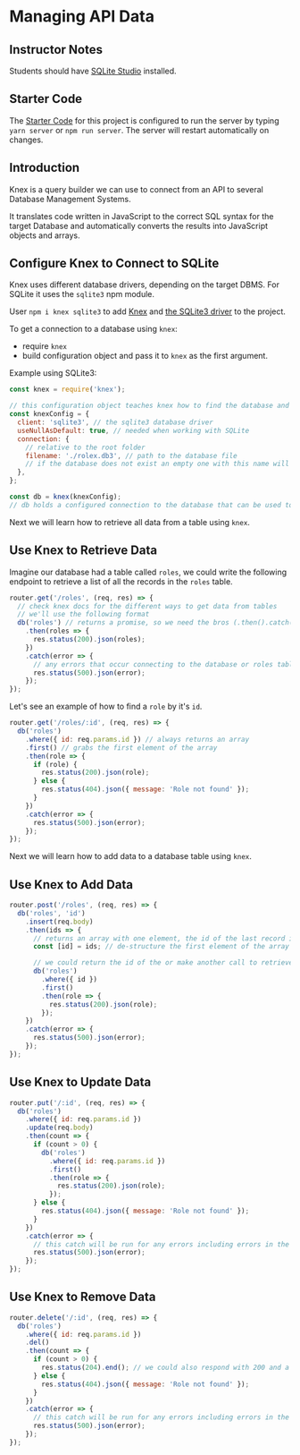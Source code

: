 # Managing API Data

## Instructor Notes

Students should have [SQLite Studio](https://sqlitestudio.pl/index.rvt?act=download) installed.

## Starter Code

The [Starter Code](https://github.com/LambdaSchool/webdb-ii-guided) for this project is configured to run the server by typing `yarn server` or `npm run server`. The server will restart automatically on changes.

## Introduction

Knex is a query builder we can use to connect from an API to several Database Management Systems.

It translates code written in JavaScript to the correct SQL syntax for the target Database and automatically converts the results into JavaScript objects and arrays.

## Configure Knex to Connect to SQLite

Knex uses different database drivers, depending on the target DBMS. For SQLite it uses the `sqlite3` npm module.

User `npm i knex sqlite3` to add [Knex](https://www.npmjs.com/package/knex) and [the SQLite3 driver](https://www.npmjs.com/package/sqlite3) to the project.

To get a connection to a database using `knex`:

- require `knex`
- build configuration object and pass it to `knex` as the first argument.

Example using SQLite3:

```js
const knex = require('knex');

// this configuration object teaches knex how to find the database and what driver to use
const knexConfig = {
  client: 'sqlite3', // the sqlite3 database driver
  useNullAsDefault: true, // needed when working with SQLite
  connection: {
    // relative to the root folder
    filename: './rolex.db3', // path to the database file
    // if the database does not exist an empty one with this name will be created
  },
};

const db = knex(knexConfig);
// db holds a configured connection to the database that can be used to run queries
```

Next we will learn how to retrieve all data from a table using `knex`.

## Use Knex to Retrieve Data

Imagine our database had a table called `roles`, we could write the following endpoint to retrieve a list of all the records in the `roles` table.

```js
router.get('/roles', (req, res) => {
  // check knex docs for the different ways to get data from tables
  // we'll use the following format
  db('roles') // returns a promise, so we need the bros (.then().catch())
    .then(roles => {
      res.status(200).json(roles);
    })
    .catch(error => {
      // any errors that occur connecting to the database or roles table can be handled here
      res.status(500).json(error);
    });
});
```

Let's see an example of how to find a `role` by it's `id`.

```js
router.get('/roles/:id', (req, res) => {
  db('roles')
    .where({ id: req.params.id }) // always returns an array
    .first() // grabs the first element of the array
    .then(role => {
      if (role) {
        res.status(200).json(role);
      } else {
        res.status(404).json({ message: 'Role not found' });
      }
    })
    .catch(error => {
      res.status(500).json(error);
    });
});
```

Next we will learn how to add data to a database table using `knex`.

## Use Knex to Add Data

```js
router.post('/roles', (req, res) => {
  db('roles', 'id')
    .insert(req.body)
    .then(ids => {
      // returns an array with one element, the id of the last record inserted
      const [id] = ids; // de-structure the first element of the array and name it 'id'

      // we could return the id of the or make another call to retrieve the newly inserted record
      db('roles')
        .where({ id })
        .first()
        .then(role => {
          res.status(200).json(role);
        });
    })
    .catch(error => {
      res.status(500).json(error);
    });
});
```

## Use Knex to Update Data

```js
router.put('/:id', (req, res) => {
  db('roles')
    .where({ id: req.params.id })
    .update(req.body)
    .then(count => {
      if (count > 0) {
        db('roles')
          .where({ id: req.params.id })
          .first()
          .then(role => {
            res.status(200).json(role);
          });
      } else {
        res.status(404).json({ message: 'Role not found' });
      }
    })
    .catch(error => {
      // this catch will be run for any errors including errors in the nested call to get the role by id
      res.status(500).json(error);
    });
});
```

## Use Knex to Remove Data

```js
router.delete('/:id', (req, res) => {
  db('roles')
    .where({ id: req.params.id })
    .del()
    .then(count => {
      if (count > 0) {
        res.status(204).end(); // we could also respond with 200 and a message
      } else {
        res.status(404).json({ message: 'Role not found' });
      }
    })
    .catch(error => {
      // this catch will be run for any errors including errors in the nested call to get the role by id
      res.status(500).json(error);
    });
});
```
